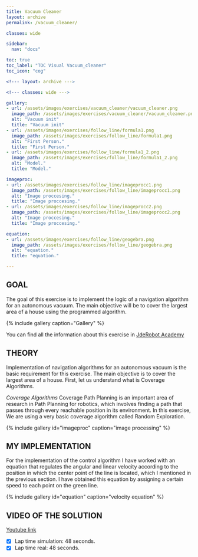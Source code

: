 ```yaml
---
title: Vacuum Cleaner
layout: archive
permalink: /vacuum_cleaner/

classes: wide

sidebar:
  nav: "docs"

toc: true
toc_label: "TOC Visual Vacuum_cleaner"
toc_icon: "cog"

<!--- layout: archive --->

<!--- classes: wide --->

gallery:
- url: /assets/images/exercises/vacuum_cleaner/vacuum_cleaner.png
  image_path: /assets/images/exercises/vacuum_cleaner/vacuum_cleaner.png
  alt: "Vacuum init"
  title: "Vacuum init"
- url: /assets/images/exercises/follow_line/formula1.png
  image_path: /assets/images/exercises/follow_line/formula1.png
  alt: "First Person."
  title: "First Person."
- url: /assets/images/exercises/follow_line/formula1_2.png
  image_path: /assets/images/exercises/follow_line/formula1_2.png
  alt: "Model."
  title: "Model."

imageproc:
- url: /assets/images/exercises/follow_line/imageprocc1.png
  image_path: /assets/images/exercises/follow_line/imageprocc1.png
  alt: "Image proccesing."
  title: "Image proccesing."
- url: /assets/images/exercises/follow_line/imageprocc2.png
  image_path: /assets/images/exercises/follow_line/imageprocc2.png
  alt: "Image proccesing."
  title: "Image proccesing."

equation:
- url: /assets/images/exercises/follow_line/geogebra.png
  image_path: /assets/images/exercises/follow_line/geogebra.png
  alt: "equation."
  title: "equation."

---
```

## GOAL

The goal of this exercise is to implement the logic of a navigation algorithm for an autonomous vacuum. The main objective will be to cover the largest area of ​​a house using the programmed algorithm.

{% include gallery caption="Gallery" %}

You can find all the information about this exercise in [JdeRobot Academy](http://jderobot.github.io/RoboticsAcademy/exercises/AutonomousCars/follow_line/)

## THEORY

Implementation of navigation algorithms for an autonomous vacuum is the basic requirement for this exercise. The main objective is to cover the largest area of a house. First, let us understand what is Coverage Algorithms.

*Coverage Algorithms*
Coverage Path Planning is an important area of research in Path Planning for robotics, which involves finding a path that passes through every reachable position in its environment. In this exercise, We are using a very basic coverage algorithm called Random Exploration.

{% include gallery id="imageproc" caption="image processing" %}

## MY IMPLEMENTATION

For the implementation of the control algorithm I have worked with an equation that regulates the angular and linear velocity according to the position in which the center point of the line is located, which I mentioned in the previous section.
I have obtained this equation by assigning a certain speed to each point on the green line.

{% include gallery id="equation" caption="velocity equation" %}

## VIDEO OF THE SOLUTION

[Youtube link](https://www.youtube.com/watch?v=9kCj6eeHf3Y&t=1s)

- [X] Lap time simulation: 48 seconds.
- [X] Lap time real: 48 seconds.
